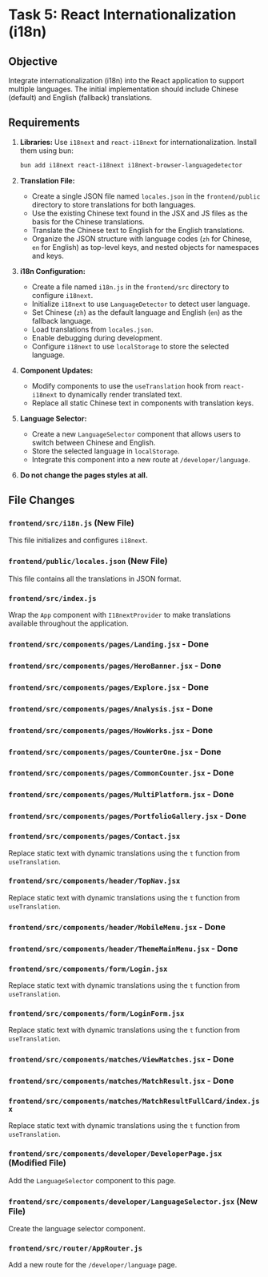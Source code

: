# Task 5: React Internationalization (i18n)

## Objective

Integrate internationalization (i18n) into the React application to support multiple languages. The initial implementation should include Chinese (default) and English (fallback) translations.

## Requirements

1. **Libraries:** Use `i18next` and `react-i18next` for internationalization. Install them using bun:

    ```bash
    bun add i18next react-i18next i18next-browser-languagedetector
    ```

2. **Translation File:**

    *   Create a single JSON file named `locales.json` in the `frontend/public` directory to store translations for both languages.
    *   Use the existing Chinese text found in the JSX and JS files as the basis for the Chinese translations.
    *   Translate the Chinese text to English for the English translations.
    *   Organize the JSON structure with language codes (`zh` for Chinese, `en` for English) as top-level keys, and nested objects for namespaces and keys.

3. **i18n Configuration:**

    *   Create a file named `i18n.js` in the `frontend/src` directory to configure `i18next`.
    *   Initialize `i18next` to use `LanguageDetector` to detect user language.
    *   Set Chinese (`zh`) as the default language and English (`en`) as the fallback language.
    *   Load translations from `locales.json`.
    *   Enable debugging during development.
    *   Configure `i18next` to use `localStorage` to store the selected language.

4. **Component Updates:**

    *   Modify components to use the `useTranslation` hook from `react-i18next` to dynamically render translated text.
    *   Replace all static Chinese text in components with translation keys.

5. **Language Selector:**

    *   Create a new `LanguageSelector` component that allows users to switch between Chinese and English.
    *   Store the selected language in `localStorage`.
    *   Integrate this component into a new route at `/developer/language`.

6. **Do not change the pages styles at all.**

## File Changes

### `frontend/src/i18n.js` (New File)

This file initializes and configures `i18next`.

### `frontend/public/locales.json` (New File)

This file contains all the translations in JSON format.

### `frontend/src/index.js`

Wrap the `App` component with `I18nextProvider` to make translations available throughout the application.

### `frontend/src/components/pages/Landing.jsx` - Done

### `frontend/src/components/pages/HeroBanner.jsx` - Done

### `frontend/src/components/pages/Explore.jsx` - Done

### `frontend/src/components/pages/Analysis.jsx` - Done

### `frontend/src/components/pages/HowWorks.jsx` - Done

### `frontend/src/components/pages/CounterOne.jsx` - Done

### `frontend/src/components/pages/CommonCounter.jsx` - Done

### `frontend/src/components/pages/MultiPlatform.jsx` - Done

### `frontend/src/components/pages/PortfolioGallery.jsx` - Done

### `frontend/src/components/pages/Contact.jsx`

Replace static text with dynamic translations using the `t` function from `useTranslation`.

### `frontend/src/components/header/TopNav.jsx`

Replace static text with dynamic translations using the `t` function from `useTranslation`.

### `frontend/src/components/header/MobileMenu.jsx` - Done

### `frontend/src/components/header/ThemeMainMenu.jsx` - Done

### `frontend/src/components/form/Login.jsx`

Replace static text with dynamic translations using the `t` function from `useTranslation`.

### `frontend/src/components/form/LoginForm.jsx`

Replace static text with dynamic translations using the `t` function from `useTranslation`.

### `frontend/src/components/matches/ViewMatches.jsx` - Done

### `frontend/src/components/matches/MatchResult.jsx` - Done

### `frontend/src/components/matches/MatchResultFullCard/index.jsx`

Replace static text with dynamic translations using the `t` function from `useTranslation`.

### `frontend/src/components/developer/DeveloperPage.jsx` (Modified File)

Add the `LanguageSelector` component to this page.

### `frontend/src/components/developer/LanguageSelector.jsx` (New File)

Create the language selector component.

### `frontend/src/router/AppRouter.js`

Add a new route for the `/developer/language` page.
